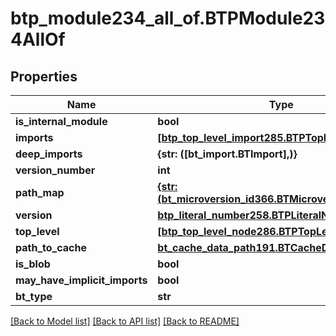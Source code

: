 # btp_module234_all_of.BTPModule234AllOf

## Properties
Name | Type | Description | Notes
------------ | ------------- | ------------- | -------------
**is_internal_module** | **bool** |  | [optional] 
**imports** | [**[btp_top_level_import285.BTPTopLevelImport285]**](BTPTopLevelImport285.md) |  | [optional] 
**deep_imports** | **{str: ([bt_import.BTImport],)}** |  | [optional] 
**version_number** | **int** |  | [optional] 
**path_map** | [**{str: (bt_microversion_id366.BTMicroversionId366,)}**](BTMicroversionId366.md) |  | [optional] 
**version** | [**btp_literal_number258.BTPLiteralNumber258**](BTPLiteralNumber258.md) |  | [optional] 
**top_level** | [**[btp_top_level_node286.BTPTopLevelNode286]**](BTPTopLevelNode286.md) |  | [optional] 
**path_to_cache** | [**bt_cache_data_path191.BTCacheDataPath191**](BTCacheDataPath191.md) |  | [optional] 
**is_blob** | **bool** |  | [optional] 
**may_have_implicit_imports** | **bool** |  | [optional] 
**bt_type** | **str** |  | [optional] 

[[Back to Model list]](../README.md#documentation-for-models) [[Back to API list]](../README.md#documentation-for-api-endpoints) [[Back to README]](../README.md)


